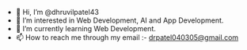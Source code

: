 - 👋 Hi, I’m @dhruvilpatel43
- 👀 I’m interested in Web Development, AI and App Development.
- 🌱 I’m currently learning Web Development.  
- 📫 How to reach me through my email :- drpatel040305@gmail.com


<!---
dhruvilpatel43/dhruvilpatel43 is a ✨ special ✨ repository because its `README.md` (this file) appears on your GitHub profile.
You can click the Preview link to take a look at your changes.
--->
